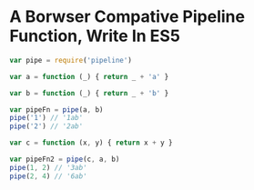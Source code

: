 # A Borwser Compative Pipeline Function, Write In ES5

```js
var pipe = require('pipeline')

var a = function (_) { return _ + 'a' }

var b = function (_) { return _ + 'b' }

var pipeFn = pipe(a, b)
pipe('1') // '1ab'
pipe('2') // '2ab'

var c = function (x, y) { return x + y }

var pipeFn2 = pipe(c, a, b)
pipe(1, 2) // '3ab'
pipe(2, 4) // '6ab'

```
